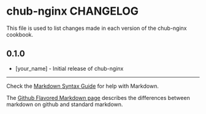 chub-nginx CHANGELOG
====================

This file is used to list changes made in each version of the chub-nginx cookbook.

0.1.0
-----
- [your_name] - Initial release of chub-nginx

- - -
Check the [Markdown Syntax Guide](http://daringfireball.net/projects/markdown/syntax) for help with Markdown.

The [Github Flavored Markdown page](http://github.github.com/github-flavored-markdown/) describes the differences between markdown on github and standard markdown.

